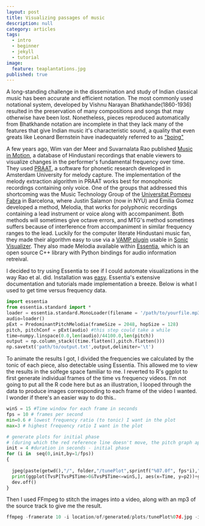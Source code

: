 ```yaml
---
layout: post
title: Visualizing passages of music
description: null
category: articles
tags:
  - intro
  - beginner
  - jekyll
  - tutorial
image:
  feature: teaplantations.jpg
published: true
---
```



A long-standing challenge in the dissemination and study of Indian classical music has been accurate and efficient notation. The most commonly used notational system, developed by Vishnu Narayan Bhatkhande(1860-1936) resulted in the preservation of many compositions and songs that may otherwise have been lost. Nonetheless, pieces reproduced automatically from Bhatkhande notation are incomplete in that they lack many of the features that give Indian music it's characteristic sound, a quality that even greats like Leonard Bernstein have inadequately referred to as ["boing"](https://www.youtube.com/watch?v=MB7ZOdp__gQ&feature=youtu.be&t=6m22s)

A few years ago, Wim van der Meer and Suvarnalata Rao published [Music in Motion](https://autrimncpa.wordpress.com/), a database of Hindustani recordings that enable viewers to visualize changes in the performer's fundamental frequency over time. They used [PRAAT](http://www.fon.hum.uva.nl/praat/), a software for phonetic research developed in Amsterdam University for melody capture. The implementation of the melody extraction algorithm in PRAAT works best for monophonic recordings containing only voice. One of the groups that addressed this shortcoming was the Music Technology Group of the [Universitat Pompeu Fabra](http://mtg.upf.edu/) in Barcelona, where Justin Salamon (now in NYU) and Emilia Gomez developed a method, Melodia, that works for polyphonic recordings containing a lead instrument or voice along with accompaniment. Both methods will sometimes give octave errors, and MTG's method sometimes suffers because of interference from accompaniment in similar frequency ranges to the lead. Luckily for the computer literate Hindustani music fan, they made their algorithm easy to use via a [VAMP plugin](http://mtg.upf.edu/technologies/melodia) usable in [Sonic Visualizer](http://www.sonicvisualiser.org/). They also made Melodia available within [Essentia](http://essentia.upf.edu/), which is an open source C++ library with Python bindings for audio information retreival.

I decided to try using Essentia to see if I could automate visualizations in the way Rao et al. did. Installation was [easy](http://essentia.upf.edu/documentation/installing.html). Essentia's extensive documentation and tutorials made implementation a breeze. Below is what I used to get time versus frequency data. 

```python
import essentia 
from essentia.standard import *
loader = essentia.standard.MonoLoader(filename = '/path/to/yourfile.mp3', sampleRate = 44100)
audio=loader()
pExt = PredominantPitchMelodia(frameSize = 2048, hopSize = 128)
pitch, pitchConf = pExt(audio) #this step could take a while
time=numpy.linspace(0.0,len(audio)/44100.0,len(pitch))
output = np.column_stack((time.flatten(),pitch.flatten()))
np.savetxt('path/to/output.txt',output,delimiter='\t')
```

To animate the results I got, I divided the frequencies we calculated by the tonic of each piece, also detectable using Essentia. This allowed me to view the results in the solfege space familiar to me. I reverted to R's ggplot to first generate individual frames of the time vs frequency videos. I'm not going to put all the R code here but as an illustration, I looped through the data to produce images corresponding to each frame of the video I wanted. I wonder if there's an easier way to do this..

```python
winS = 15 #Time window for each frame in seconds
fps = 10 # frames per second
min=0.6 # lowest frequency ratio (to tonic) I want in the plot
max=3 # highest frequency ratio I want in the plot

# generate plots for initial phase 
# (during which the red reference line doesn't move, the pitch graph appears to move behind it)
init = 4 #duration in seconds - initial phase
for (i in  seq(0,init,by=1/fps))
{
  
  jpeg(paste(getwd(),"/", folder,"/tunePlot",sprintf("%07.0f", fps*i),".jpg", sep=""), width=640, height=360)
  print(ggplot(TvsP[TvsP$Time>0&TvsP$Time<=winS,], aes(x=Time, y=p2))+geom_line(size=0.5)+scale_y_continuous(breaks = c(0.6667, 0.75, 0.8333, 0.9375, 1.000, 1.125,1.25, 1.333, 1.5, 1.6667, 1.875,2, 2.25, 2.5, 2.667, 3), labels=c("fa", "sol", "la", "ti", "do", "re", "mi", "fa", "sol", "la", "ti", "do", "re", "mi", "fa", "sol"), trans='log2', limits=c(min, max))+scale_x_continuous(breaks=seq(0,winS))+ geom_vline(xintercept=i, linetype = "dashed", color='red')+xlab("Time (seconds)")+ylab("Pitch"))
  dev.off()
}
```

Then I used FFmpeg to stitch the images into a video, along with an mp3 of the source track to give me the result. 

```python
ffmpeg -framerate 10 -i location/of/generated/plots/tunePlot%07d.jpg -i sourceaudio.mp3 -c:v libx264 -pix_fmt yuv420p yay-video!.mp4
```
